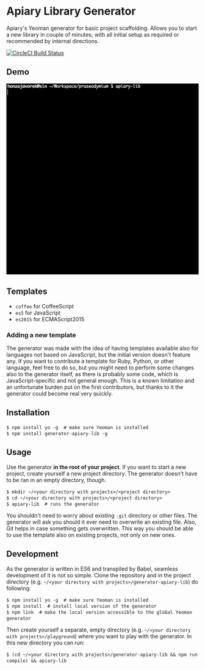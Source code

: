 # Apiary Library Generator

Apiary's Yeoman generator for basic project scaffolding. Allows you to start
a new library in couple of minutes, with all initial setup as required or
recommended by internal directions.

[![CircleCI Build Status](https://circleci.com/gh/apiaryio/generator-apiary-lib.svg?style=shield)](https://circleci.com/gh/apiaryio/generator-apiary-lib)

## Demo

![Demo](https://github.com/apiaryio/generator-apiary-lib/blob/master/assets/demo.gif?raw=true)

## Templates

- `coffee` for CoffeeScript
- `es5` for JavaScript
- `es2015` for ECMAScript2015

### Adding a new template

The generator was made with the idea of having templates available also for
languages not based on JavaScript, but the initial version doesn't feature any.
If you want to contribute a template for Ruby, Python, or other language, feel
free to do so, but you might need to perform some changes also to the generator
itself, as there is probably some code, which is JavaScript-specific and not
general enough. This is a known limitation and an unfortunate burden put on
the first contributors, but thanks to it the generator could become real very
quickly.

## Installation

```shell
$ npm install yo -g  # make sure Yeoman is installed
$ npm install generator-apiary-lib -g
```

## Usage

Use the generator **in the root of your project**. If you want to start a new
project, create yourself a new project directory. The generator doesn't have
to be ran in an empty directory, though.

```shell
$ mkdir ~/<your directory with projects>/<project directory>
$ cd ~/<your directory with projects>/<project directory>
$ apiary-lib  # runs the generator
```

You shouldn't need to worry about existing `.git` directory or other files.
The generator will ask you should it ever need to overwrite an existing file.
Also, Git helps in case something gets overwritten. This way you should be able
to use the template also on existing projects, not only on new ones.

## Development

As the generator is written in ES6 and transpiled by Babel, seamless
development of it is not so simple. Clone the repository and in the
project directory (e.g. `~/<your directory with projects>/generator-apiary-lib`)
do following:

```shell
$ npm install yo -g  # make sure Yeoman is installed
$ npm install  # install local version of the generator
$ npm link  # make the local version accessible to the global Yeoman generator
```

Then create yourself a separate, empty directory (e.g.
`~/<your directory with projects>/playground`) where you want to play with
the generator. In this new directory you can run:

```shell
$ (cd ~/<your directory with projects>/generator-apiary-lib && npm run compile) && apiary-lib
```
